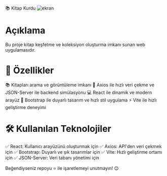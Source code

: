 📚 Kitap Kurdu
![ekran](https://github.com/user-attachments/assets/ede79bbf-8299-4445-a4d4-c7eec7ff41ea)

# Açıklama
Bu proje kitap keşfetme ve koleksiyon oluşturma imkanı sunan web uygulamasıdır.

# 🎨 Özellikler
📚 Kitapları arama ve görüntüleme imkanı
🔄 Axios ile hızlı veri çekme ve JSON-Server ile backend simülasyonu
💻 React ile dinamik ve modern arayüz
🎨 Bootstrap ile duyarlı tasarım ve hızlı stil uygulama
⚡ Vite ile hızlı geliştirme deneyimi

# 🛠️ Kullanılan Teknolojiler

✅ React: Kullanıcı arayüzünü oluşturmak için
✅ Axios: API'den veri çekmek için
✅ Bootstrap: Duyarlı ve şık tasarımlar için
✅ Vite: Hızlı geliştirme ortamı için
✅ JSON-Server: Veri tabanı yönetimi için

Beğendiyseniz repoyu ⭐ ile işaretlemeyi unutmayın! 😉
